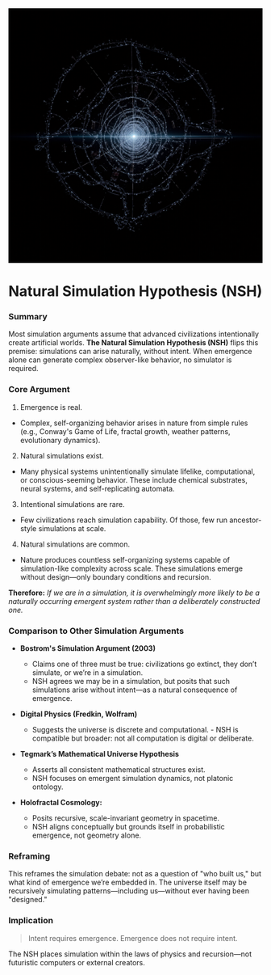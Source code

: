 <img src="naturalsim.png" alt="The Natural Simulation Hypothesis" width="1024px" align="center" />

# Natural Simulation Hypothesis (NSH)

### Summary
Most simulation arguments assume that advanced civilizations intentionally create artificial worlds. **The Natural Simulation Hypothesis (NSH)** flips this premise: simulations can arise naturally, without intent. When emergence alone can generate complex observer-like behavior, no simulator is required.

### Core Argument

1.  Emergence is real.  
- Complex, self-organizing behavior arises in nature from simple rules (e.g., Conway's Game of Life, fractal growth, weather patterns, evolutionary dynamics).  
2.  Natural simulations exist.  
- Many physical systems unintentionally simulate lifelike, computational, or conscious-seeming behavior. These include chemical substrates, neural systems, and self-replicating automata.  
3.  Intentional simulations are rare.  
- Few civilizations reach simulation capability. Of those, few run ancestor-style simulations at scale.  
4.  Natural simulations are common.  
- Nature produces countless self-organizing systems capable of simulation-like complexity across scale. These simulations emerge without design—only boundary conditions and recursion.  
      
**Therefore:** *If we are in a simulation, it is overwhelmingly more likely to be a naturally occurring emergent system rather than a deliberately constructed one.*

### Comparison to Other Simulation Arguments

-   **Bostrom's Simulation Argument (2003)**  
	-   Claims one of three must be true: civilizations go extinct, they don’t simulate, or we’re in a simulation.  
      -   NSH agrees we may be in a simulation, but posits that such simulations arise without intent—as a natural consequence of emergence.  
 
 -   **Digital Physics (Fredkin, Wolfram)**
	 -    Suggests the universe is discrete and computational. 
		 -    NSH is compatible but broader: not all computation is digital or deliberate.  

-   **Tegmark’s Mathematical Universe Hypothesis**  
	- Asserts all consistent mathematical structures exist. 
	- NSH focuses on emergent simulation dynamics, not platonic ontology.  
      
-   **Holofractal Cosmology:**     
	-   Posits recursive, scale-invariant geometry in spacetime.  
	-   NSH aligns conceptually but grounds itself in probabilistic emergence, not geometry alone.  

### Reframing

This reframes the simulation debate: not as a question of "who built us," but what kind of emergence we’re embedded in. The universe itself may be recursively simulating patterns—including us—without ever having been "designed."

### Implication

> Intent requires emergence. Emergence does not require intent.

The NSH places simulation within the laws of physics and recursion—not futuristic computers or external creators.
